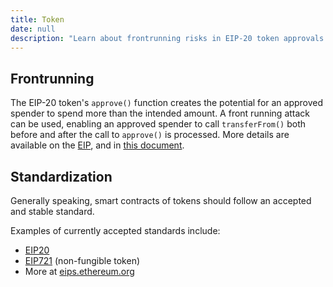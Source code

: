 ```yaml
---
title: Token
date: null
description: "Learn about frontrunning risks in EIP-20 token approvals and the importance of following accepted Ethereum token standards like EIP-20 and EIP-721 for secure smart contracts."
---
```


## Frontrunning

The EIP-20 token's `approve()` function creates the potential for an approved spender to spend more
than the intended amount. A
front running attack can be
used, enabling an approved spender to call `transferFrom()` both before and after the call to
`approve()` is processed. More details are available on the
[EIP](https://github.com/ethereum/EIPs/blob/master/EIPS/eip-20.md#approve), and in
[this document](https://docs.google.com/document/d/1YLPtQxZu1UAvO9cZ1O2RPXBbT0mooh4DYKjA_jp-RLM/edit).

## Standardization

Generally speaking, smart contracts of tokens should follow an accepted and stable standard.

Examples of currently accepted standards include:

- [EIP20]()
- [EIP721]() (non-fungible token)
- More at [eips.ethereum.org](https://eips.ethereum.org/erc#final)
